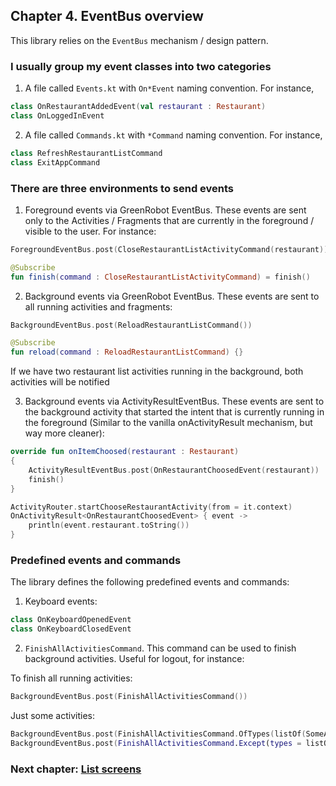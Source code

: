 ## Chapter 4. EventBus overview

This library relies on the ``EventBus`` mechanism / design pattern.

### I usually group my event classes into two categories

1. A file called ``Events.kt`` with ``On*Event`` naming convention. For instance,

```kotlin
class OnRestaurantAddedEvent(val restaurant : Restaurant)
class OnLoggedInEvent
```

2. A file called ``Commands.kt`` with ``*Command`` naming convention. For instance,

```kotlin
class RefreshRestaurantListCommand
class ExitAppCommand
```

### There are three environments to send events

1. Foreground events via GreenRobot EventBus. These events are sent only to the Activities / Fragments that are currently in the foreground / visible to the user. For instance:

```kotlin
ForegroundEventBus.post(CloseRestaurantListActivityCommand(restaurant))
``` 

```kotlin
@Subscribe
fun finish(command : CloseRestaurantListActivityCommand) = finish()
```

2. Background events via GreenRobot EventBus. These events are sent to all running activities and fragments:

```kotlin
BackgroundEventBus.post(ReloadRestaurantListCommand())
```

```kotlin
@Subscribe
fun reload(command : ReloadRestaurantListCommand) {}
```

If we have two restaurant list activities running in the background, both activities will be notified

3. Background events via ActivityResultEventBus. These events are sent to the background activity that started the intent that is currently running in the foreground (Similar to the vanilla onActivityResult mechanism, but way more cleaner):

```kotlin
override fun onItemChoosed(restaurant : Restaurant)
{
    ActivityResultEventBus.post(OnRestaurantChoosedEvent(restaurant))
    finish()
}
```

```kotlin
ActivityRouter.startChooseRestaurantActivity(from = it.context)
OnActivityResult<OnRestaurantChoosedEvent> { event ->
    println(event.restaurant.toString())
}
```

### Predefined events and commands

The library defines the following predefined events and commands:

1. Keyboard events:

```kotlin
class OnKeyboardOpenedEvent
class OnKeyboardClosedEvent
```

2. ``FinishAllActivitiesCommand``. This command can be used to finish background activities. Useful for logout, for instance:

To finish all running activities:

```kotlin
BackgroundEventBus.post(FinishAllActivitiesCommand())
```

Just some activities:

```kotlin
BackgroundEventBus.post(FinishAllActivitiesCommand.OfTypes(listOf(SomeActivity::class.java, AnotherActivity::class.java)))
BackgroundEventBus.post(FinishAllActivitiesCommand.Except(types = listOf(SomeActivity::class.java, AnotherActivity::class.java)))
```

### Next chapter: [List screens](https://github.com/andob/DobDroidMVVM/blob/master/tutorial/lists.md)
